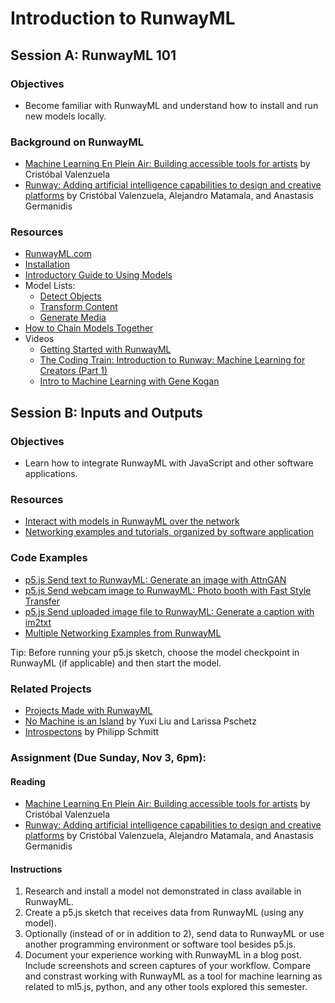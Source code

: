 # Introduction to RunwayML

## Session A: RunwayML 101

### Objectives
* Become familiar with RunwayML and understand how to install and run new models locally.

### Background on RunwayML
* [Machine Learning En Plein Air: Building accessible tools for artists](https://medium.com/runwayml/machine-learning-en-plein-air-building-accessible-tools-for-artists-87bfc7f99f6b) by Cristóbal Valenzuela
* [Runway: Adding artificial intelligence capabilities to design and creative platforms](https://nips2018creativity.github.io/doc/runway.pdf) by Cristóbal Valenzuela, Alejandro Matamala, and Anastasis Germanidis

### Resources
* [RunwayML.com](https://runwayml.com)
* [Installation](https://learn.runwayml.com/#/getting-started/installation)
* [Introductory Guide to Using Models](https://learn.runwayml.com/#/how-to/use-models)
* Model Lists:
    * [Detect Objects](https://learn.runwayml.com/#/create-with-runwayml/detect)
    * [Transform Content](https://learn.runwayml.com/#/create-with-runwayml/transform)
    * [Generate Media](https://learn.runwayml.com/#/create-with-runwayml/generate)
* [How to Chain Models Together](https://learn.runwayml.com/#/how-to/chain-models-together)
* Videos
    * [Getting Started with RunwayML](https://www.youtube.com/playlist?list=PLj598ZXODDO8oS5V1zS_IvMfT_wWWQb_6)
    * [The Coding Train: Introduction to Runway: Machine Learning for Creators (Part 1)](https://www.youtube.com/watch?v=ARnf4ilr9Hc&t=1s)
    * [Intro to Machine Learning with Gene Kogan](https://www.youtube.com/playlist?list=PLj598ZXODDO_oWYAiO5c0Ac05IyrPUG8t)

## Session B: Inputs and Outputs

### Objectives
* Learn how to integrate RunwayML with JavaScript and other software applications.

### Resources
* [Interact with models in RunwayML over the network](https://learn.runwayml.com/#/how-to/network)
* [Networking examples and tutorials, organized by software application](https://learn.runwayml.com/#/networking/examples)

### Code Examples
* [p5.js Send text to RunwayML: Generate an image with AttnGAN](https://editor.p5js.org/ima_ml/sketches/wdLRWM2FY)
* [p5.js Send webcam image to RunwayML: Photo booth with Fast Style Transfer](https://editor.p5js.org/ima_ml/sketches/qkclqJc8y)
* [p5.js Send uploaded image file to RunwayML: Generate a caption with im2txt](https://editor.p5js.org/ima_ml/sketches/uGOBrA-Sl)
* [Multiple Networking Examples from RunwayML](https://learn.runwayml.com/#/networking/examples)

Tip: Before running your p5.js sketch, choose the model checkpoint in RunwayML (if applicable) and then start the model.

### Related Projects
* [Projects Made with RunwayML](https://runwayml.com/madewith/)
* [No Machine is an Island](https://medium.com/@lyxsix/no-machine-is-an-island-497e92e9927e) by Yuxi Liu and Larissa Pschetz
* [Introspectons](https://medium.com/runwayml/introspections-9cb6660c0311) by Philipp Schmitt

### Assignment (Due Sunday, Nov 3, 6pm):

#### Reading
* [Machine Learning En Plein Air: Building accessible tools for artists](https://medium.com/runwayml/machine-learning-en-plein-air-building-accessible-tools-for-artists-87bfc7f99f6b) by Cristóbal Valenzuela
* [Runway: Adding artificial intelligence capabilities to design and creative platforms](https://nips2018creativity.github.io/doc/runway.pdf) by Cristóbal Valenzuela, Alejandro Matamala, and Anastasis Germanidis

#### Instructions
1. Research and install a model not demonstrated in class available in RunwayML.
2. Create a p5.js sketch that receives data from RunwayML (using any model).
3. Optionally (instead of or in addition to 2), send data to RunwayML or use another programming environment or software tool besides p5.js.
4. Document your experience working with RunwayML in a blog post. Include screenshots and screen captures of your workflow. Compare and constrast working with RunwayML as a tool for machine learning as related to ml5.js, python, and any other tools explored this semester.


